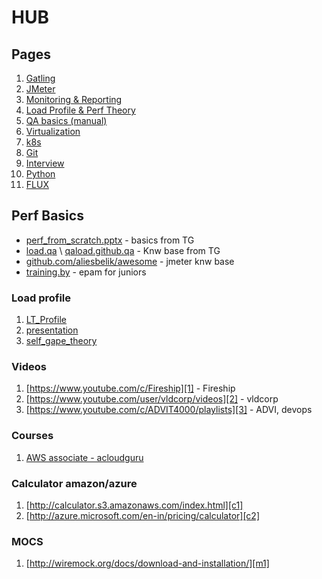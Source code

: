 # HUB
## Pages
1. [Gatling](gatling)
2. [JMeter](jmeter/jmeter)
3. [Monitoring & Reporting](monitoring/monitoring)
4. [Load Profile & Perf Theory](theory)
5. [QA basics (manual)](qa)
6. [Virtualization](virtualization)
7. [k8s](k8s/k8s)
8. [Git](git/git)
9. [Interview](interview/interview)
10. [Python](python/python)
11. [FLUX](flux/flux)

## Perf Basics
* [perf_from_scratch.pptx](assets/perf_from_scratch.pptx) - basics from TG
* [load.qa](https://load.qa/) \ [qaload.github.qa](https://github.com/qaload/qaload.github.io) - Knw base from TG
* [github.com/aliesbelik/awesome](https://github.com/aliesbelik/awesome) - jmeter knw base
* [training.by](https://training.by/#!/Training/2957?lang=ru) -  epam for juniors

### Load profile
1. [LT_Profile](https://github.com/pflb/LT_Profile)
2. [presentation](https://docs.google.com/presentation/d/1Vfw6_FIYxJxfsIW1-OFaj-SOmLZYUkJuM-k7wvcNhAE/edit#slide=id.g8977d36562_0_81)
3. [self_gape_theory](theory)

### Videos
1. [https://www.youtube.com/c/Fireship][1] - Fireship
2. [https://www.youtube.com/user/vldcorp/videos][2] - vldcorp
3. [https://www.youtube.com/c/ADVIT4000/playlists][3] - ADVI, devops

### Courses
1. [AWS associate - acloudguru](https://acloudguru.com/course/aws-certified-solutions-architect-associate-saa-c02-4KYV)

### Calculator amazon/azure
1. [http://calculator.s3.amazonaws.com/index.html][c1]
2. [http://azure.microsoft.com/en-in/pricing/calculator][c2]

### MOCS
1. [http://wiremock.org/docs/download-and-installation/][m1]

[1]: https://www.youtube.com/c/Fireship

[2]: https://www.youtube.com/user/vldcorp/videos

[3]: https://www.youtube.com/c/ADVIT4000/playlists

[c1]: http://calculator.s3.amazonaws.com/index.html

[c2]: http://calculator.s3.amazonaws.com/index.html

[m1]: http://wiremock.org/docs/download-and-installation/